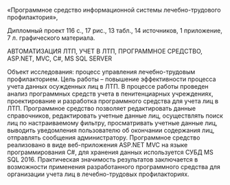 «Программное средство информационной системы лечебно-трудового профилактория»,

Дипломный проект 116 с., 17 рис., 13 табл., 14 источников, 1 приложение, 7 л. графического материала.

АВТОМАТИЗАЦИЯ ЛТП, УЧЕТ В ЛТП, ПРОГРАММНОЕ СРЕДСТВО, ASP.NET, MVC, C#, MS SQL SERVER

Объект исследования: процесс управления лечебно-трудовым профилакторием.
Цель работы – повышение эффективности процесса учета данных осужденных лиц в ЛТП.
В процессе работы проведен анализ программных средств учета в пенитенциарных учреждениях, проектирование и разработка программного средства для учета лиц в ЛТП.
Программное средство позволяет редактировать данные справочников, редактировать учетные данные лиц, осуществлять поиск лиц по настраиваемому фильтру, просматривать учетные данные лиц, выводить уведомления пользователю об окончании содержания лиц, отправлять сообщения администратору.
Программное средство реализовано в виде веб-приложения ASP.NET MVC на языке программирования C#, для хранения данных используется СУБД MS SQL 2016.
Практическая значимость результатов заключается в возможности применения разработанного программного средства для организации учета лиц в лечебно-трудовых профилакториях.


